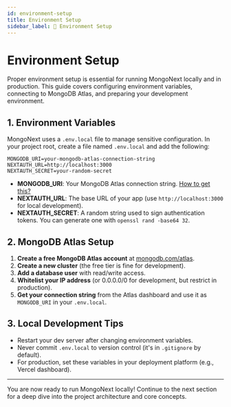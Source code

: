 ```yaml
---
id: environment-setup
title: Environment Setup
sidebar_label: 📓 Environment Setup
---
```


# Environment Setup

Proper environment setup is essential for running MongoNext locally and in production. This guide covers configuring environment variables, connecting to MongoDB Atlas, and preparing your development environment.

## 1. Environment Variables

MongoNext uses a `.env.local` file to manage sensitive configuration. In your project root, create a file named `.env.local` and add the following:

```env
MONGODB_URI=your-mongodb-atlas-connection-string
NEXTAUTH_URL=http://localhost:3000
NEXTAUTH_SECRET=your-random-secret
```

- **MONGODB_URI**: Your MongoDB Atlas connection string. [How to get this?](https://www.mongodb.com/docs/atlas/getting-started/)
- **NEXTAUTH_URL**: The base URL of your app (use `http://localhost:3000` for local development).
- **NEXTAUTH_SECRET**: A random string used to sign authentication tokens. You can generate one with `openssl rand -base64 32`.

## 2. MongoDB Atlas Setup

1. **Create a free MongoDB Atlas account** at [mongodb.com/atlas](https://www.mongodb.com/atlas).
2. **Create a new cluster** (the free tier is fine for development).
3. **Add a database user** with read/write access.
4. **Whitelist your IP address** (or 0.0.0.0/0 for development, but restrict in production).
5. **Get your connection string** from the Atlas dashboard and use it as `MONGODB_URI` in your `.env.local`.

## 3. Local Development Tips

- Restart your dev server after changing environment variables.
- Never commit `.env.local` to version control (it's in `.gitignore` by default).
- For production, set these variables in your deployment platform (e.g., Vercel dashboard).

---

You are now ready to run MongoNext locally! Continue to the next section for a deep dive into the project architecture and core concepts. 